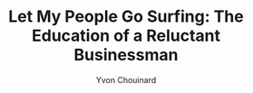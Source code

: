 ---
title: "Let My People Go Surfing: The Education of a Reluctant Businessman"
subtitle: ""
description: ""
layout: book
author: Yvon Chouinard
started: 2013-07-30
read: 2013-10-14
status: read
rating: 3
color: 
cover: 
pages: 272
progress: 0
link: 
---